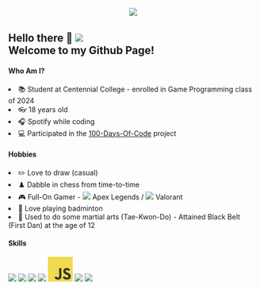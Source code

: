 <p align=center>
<img src="https://user-images.githubusercontent.com/93150595/166331796-8ed91271-9f4a-4aba-8880-2e2575fe35f8.png" width=500px>
</p>

## Hello there 👋 <img src="https://cdn-icons-png.flaticon.com/512/2590/2590297.png" width=20px><br> Welcome to my Github Page!

<h4>Who Am I?</h4>

<li>📚 Student at Centennial College - enrolled in Game Programming class of 2024</li>
<li>👓 18 years old</li>
<li>🎧 Spotify while coding</li>
<li>💻 Participated in the <a href="https://github.com/AceEnderslashSukrish/100DaysOfCode">100-Days-Of-Code</a> project</li>

<h4>Hobbies</h4>
<li>✏️ Love to draw (casual)</li>
<li>♟️ Dabble in chess from time-to-time</li>
<li>🎮 Full-On Gamer - <img src="https://www.freepnglogos.com/uploads/apex-legends-logo-png/apex-icon-transparent-logo-red-background-apex-legends-17.png" width=20px> Apex Legends / <img src="https://yoolk.ninja/wp-content/uploads/2020/06/Games-Valorant-1024x1024.png" width=20px> Valorant</li>
<li>🏸 Love playing badminton</li>
<li>🥋 Used to do some martial arts (Tae-Kwon-Do) - Attained Black Belt (First Dan) at the age of 12</li>

<h4>Skills</h4>
<p>
<img src="https://cdn3.iconfinder.com/data/icons/logos-and-brands-adobe/512/267_Python-512.png" width=50px>
<img src="https://www.freeiconspng.com/uploads/c-logo-icon-18.png" width=50px>
<img src="https://freeiconshop.com/wp-content/uploads/edd/html-flat.png" width=50px>
<img src="https://cdn.pixabay.com/photo/2017/08/05/11/16/logo-2582747_960_720.png" width=50px>
<img src="https://raw.githubusercontent.com/voodootikigod/logo.js/master/js.png" width=50px>
<img src="https://styles.redditmedia.com/t5_2qm6k/styles/communityIcon_dhjr6guc03x51.png" width=50px>
<img src="https://community.infoblox.com/t5/image/serverpage/image-id/2195iA290BF7E3BA6064D/image-size/large/is-moderation-mode/true?v=v2&px=999" width=50px>
</p>
<!--
**AceEnderslashSukrish/AceEnderslashSukrish** is a ✨ _special_ ✨ repository because its `README.md` (this file) appears on your GitHub profile.

Here are some ideas to get you started:

- 🔭 I’m currently working on ...
- 🌱 I’m currently learning ...
- 👯 I’m looking to collaborate on ...
- 🤔 I’m looking for help with ...
- 💬 Ask me about ...
- 📫 How to reach me: ...
- 😄 Pronouns: ...
- ⚡ Fun fact: ...
-->
